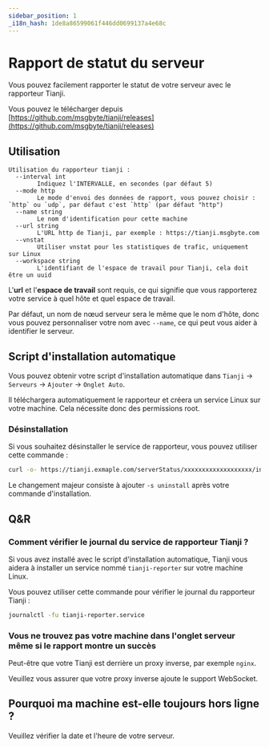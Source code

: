 ```yaml
---
sidebar_position: 1
_i18n_hash: 1de8a86599061f446dd0699137a4e68c
---
```

# Rapport de statut du serveur

Vous pouvez facilement rapporter le statut de votre serveur avec le rapporteur Tianji.

Vous pouvez le télécharger depuis [https://github.com/msgbyte/tianji/releases](https://github.com/msgbyte/tianji/releases)

## Utilisation

```
Utilisation du rapporteur tianji :
  --interval int
        Indiquez l'INTERVALLE, en secondes (par défaut 5)
  --mode http
        Le mode d'envoi des données de rapport, vous pouvez choisir : `http` ou `udp`, par défaut c'est `http` (par défaut "http")
  --name string
        Le nom d'identification pour cette machine
  --url string
        L'URL http de Tianji, par exemple : https://tianji.msgbyte.com
  --vnstat
        Utiliser vnstat pour les statistiques de trafic, uniquement sur Linux
  --workspace string
        L'identifiant de l'espace de travail pour Tianji, cela doit être un uuid
```

L'**url** et l'**espace de travail** sont requis, ce qui signifie que vous rapporterez votre service à quel hôte et quel espace de travail.

Par défaut, un nom de nœud serveur sera le même que le nom d'hôte, donc vous pouvez personnaliser votre nom avec `--name`, ce qui peut vous aider à identifier le serveur.

## Script d'installation automatique

Vous pouvez obtenir votre script d'installation automatique dans `Tianji` -> `Serveurs` -> `Ajouter` -> `Onglet Auto`.

Il téléchargera automatiquement le rapporteur et créera un service Linux sur votre machine. Cela nécessite donc des permissions root.

### Désinstallation

Si vous souhaitez désinstaller le service de rapporteur, vous pouvez utiliser cette commande :
```bash
curl -o- https://tianji.exmaple.com/serverStatus/xxxxxxxxxxxxxxxxxxx/install.sh?url=https://tianji.example.com | sudo bash -s uninstall
```

Le changement majeur consiste à ajouter `-s uninstall` après votre commande d'installation.

## Q&R

### Comment vérifier le journal du service de rapporteur Tianji ?

Si vous avez installé avec le script d'installation automatique, Tianji vous aidera à installer un service nommé `tianji-reporter` sur votre machine Linux.

Vous pouvez utiliser cette commande pour vérifier le journal du rapporteur Tianji :

```bash
journalctl -fu tianji-reporter.service
```

### Vous ne trouvez pas votre machine dans l'onglet serveur même si le rapport montre un succès

Peut-être que votre Tianji est derrière un proxy inverse, par exemple `nginx`.

Veuillez vous assurer que votre proxy inverse ajoute le support WebSocket.

## Pourquoi ma machine est-elle toujours hors ligne ?

Veuillez vérifier la date et l'heure de votre serveur.
